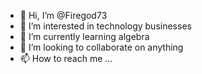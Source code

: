 - 👋 Hi, I’m @Firegod73
- 👀 I’m interested in technology businesses 
- 🌱 I’m currently learning algebra
- 💞️ I’m looking to collaborate on anything
- 📫 How to reach me ...

<!---
Firegod73/Firegod73 is a ✨ special ✨ repository because its `README.md` (this file) appears on your GitHub profile.
You can click the Preview link to take a look at your changes.
--->
